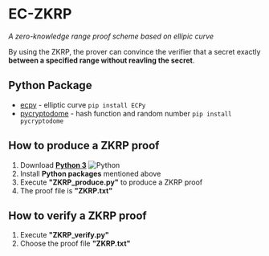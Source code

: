 # EC-ZKRP

_A zero-knowledge range proof scheme based on ellipic curve_

By using the ZKRP, the prover can convince the verifier that a secret exactly **between a specified range without reavling the secret**.

## Python Package
- [ecpy](https://pypi.org/project/ECPy/) - elliptic curve 
```pip install ECPy```
- [pycryptodome](https://pycryptodome.readthedocs.io/en/latest/src/api.html) - hash function and random number
```pip install pycryptodome```

## How to produce a ZKRP proof
1. Download [**Python 3**](https://www.python.org/downloads/)
![Python](https://www.python.org/static/img/python-logo@2x.png)
2. Install **Python packages** mentioned above
3. Execute **"ZKRP_produce.py"** to produce a ZKRP proof
4. The proof file is **"ZKRP.txt"**

## How to verify a ZKRP proof
1. Execute **"ZKRP_verify.py"**
2. Choose the proof file **"ZKRP.txt"**
